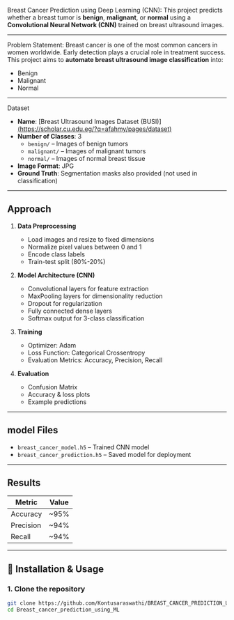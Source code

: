Breast Cancer Prediction using Deep Learning (CNN):
This project predicts whether a breast tumor is **benign**, **malignant**, or **normal** using a **Convolutional Neural Network (CNN)** trained on breast ultrasound images.

---
Problem Statement:
Breast cancer is one of the most common cancers in women worldwide. Early detection plays a crucial role in treatment success.  
This project aims to **automate breast ultrasound image classification** into:
- Benign
- Malignant
- Normal

---

Dataset
- **Name**: [Breast Ultrasound Images Dataset (BUSI)][(https://scholar.cu.edu.eg/?q=afahmy/pages/dataset)](https://www.kaggle.com/datasets/aryashah2k/breast-ultrasound-images-dataset)
- **Number of Classes**: 3  
  - `benign/` – Images of benign tumors
  - `malignant/` – Images of malignant tumors
  - `normal/` – Images of normal breast tissue
- **Image Format**: JPG
- **Ground Truth**: Segmentation masks also provided (not used in classification)

---

## Approach

1. **Data Preprocessing**
   - Load images and resize to fixed dimensions
   - Normalize pixel values between 0 and 1
   - Encode class labels
   - Train-test split (80%-20%)

2. **Model Architecture (CNN)**
   - Convolutional layers for feature extraction
   - MaxPooling layers for dimensionality reduction
   - Dropout for regularization
   - Fully connected dense layers
   - Softmax output for 3-class classification

3. **Training**
   - Optimizer: Adam
   - Loss Function: Categorical Crossentropy
   - Evaluation Metrics: Accuracy, Precision, Recall

4. **Evaluation**
   - Confusion Matrix
   - Accuracy & loss plots
   - Example predictions

---

## model Files
- `breast_cancer_model.h5` – Trained CNN model
- `breast_cancer_prediction.h5` – Saved model for deployment

---

## Results
| Metric      | Value  |
|-------------|--------|
| Accuracy    | ~95%   |
| Precision   | ~94%   |
| Recall      | ~94%   |

---
## 🚀 Installation & Usage

### **1. Clone the repository**
```bash
git clone https://github.com/Kontusaraswathi/BREAST_CANCER_PREDICTION_USING_CNN/tree/main
cd Breast_cancer_prediction_using_ML
